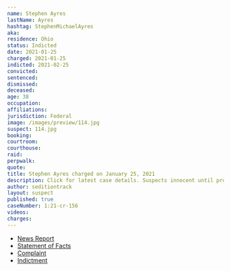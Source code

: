 ```yaml
---
name: Stephen Ayres
lastName: Ayres
hashtag: StephenMichaelAyres
aka:
residence: Ohio
status: Indicted
date: 2021-01-25
charged: 2021-01-25
indicted: 2021-02-25
convicted:
sentenced:
dismissed:
deceased:
age: 38
occupation:
affiliations:
jurisdiction: Federal
image: /images/preview/114.jpg
suspect: 114.jpg
booking:
courtroom:
courthouse:
raid:
perpwalk:
quote:
title: Stephen Ayres charged on January 25, 2021
description: Click for latest case details. Suspects innocent until proven guilty.
author: seditiontrack
layout: suspect
published: true
caseNumber: 1:21-cr-156
videos:
charges:
---
```


- [News Report](https://www.wfmj.com/story/43229774/warren-man-arrested-by-fbi-after-involvement-in-us-capitol-riots)
- [Statement of Facts](https://www.justice.gov/opa/page/file/1360721/download)
- [Complaint](https://www.justice.gov/opa/page/file/1360951/download)
- [Indictment](https://www.justice.gov/usao-dc/case-multi-defendant/file/1377916/download)
